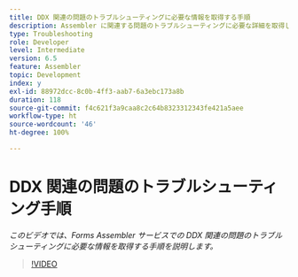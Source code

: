 ```yaml
---
title: DDX 関連の問題のトラブルシューティングに必要な情報を取得する手順
description: Assembler に関連する問題のトラブルシューティングに必要な詳細を取得します。
type: Troubleshooting
role: Developer
level: Intermediate
version: 6.5
feature: Assembler
topic: Development
index: y
exl-id: 88972dcc-8c0b-4ff3-aab7-6a3ebc173a8b
duration: 118
source-git-commit: f4c621f3a9caa8c2c64b8323312343fe421a5aee
workflow-type: ht
source-wordcount: '46'
ht-degree: 100%

---
```


# DDX 関連の問題のトラブルシューティング手順

*このビデオでは、Forms Assembler サービスでの DDX 関連の問題のトラブルシューティングに必要な情報を取得する手順を説明します。*

>[!VIDEO](https://video.tv.adobe.com/v/335517?quality=12&learn=on)
